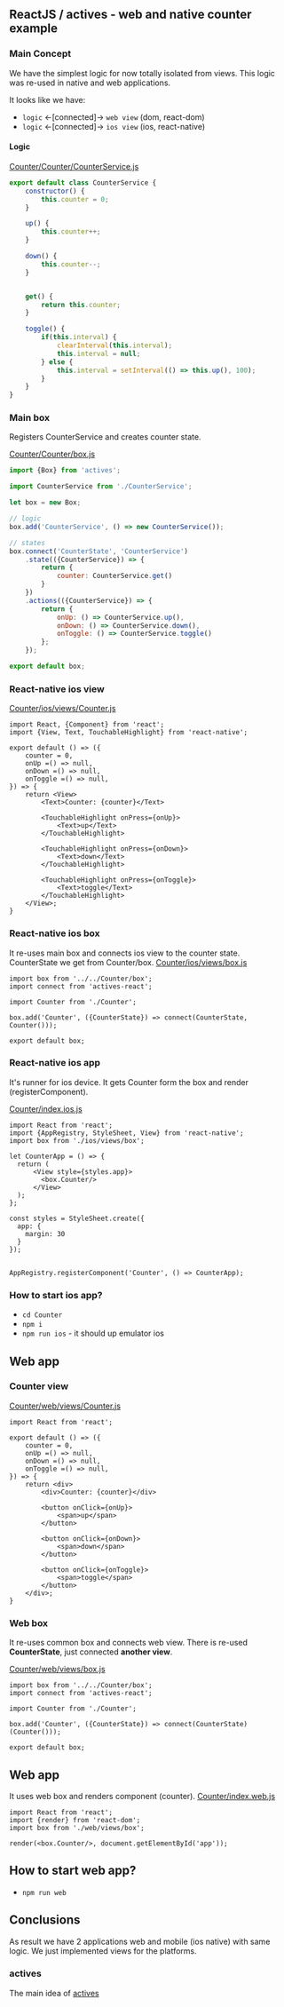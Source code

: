 ## ReactJS / actives - web and native counter example
 
### Main Concept
We have the simplest logic for now totally isolated from views.
This logic was re-used in native and web applications. 

It looks like we have:
- `logic` <-[connected]-> `web view` (dom, react-dom)
- `logic` <-[connected]-> `ios view` (ios, react-native)

#### Logic
[Counter/Counter/CounterService.js](Counter/Counter/CounterService.js)
```javascript
export default class CounterService {
    constructor() {
        this.counter = 0;
    }

    up() {
        this.counter++;
    }

    down() {
        this.counter--;
    }


    get() {
        return this.counter;
    }

    toggle() {
        if(this.interval) {
            clearInterval(this.interval);
            this.interval = null;
        } else {
            this.interval = setInterval(() => this.up(), 100);
        }
    }
}
```

### Main box 
Registers CounterService and creates counter state.

[Counter/Counter/box.js](Counter/Counter/box.js)
```javascript
import {Box} from 'actives';

import CounterService from './CounterService';

let box = new Box;

// logic
box.add('CounterService', () => new CounterService());

// states
box.connect('CounterState', 'CounterService')
    .state(({CounterService}) => {
        return {
            counter: CounterService.get()
        }
    })
    .actions(({CounterService}) => {
        return {
            onUp: () => CounterService.up(),
            onDown: () => CounterService.down(),
            onToggle: () => CounterService.toggle()
        };
    });

export default box;
```

### React-native ios view

[Counter/ios/views/Counter.js](Counter/ios/views/Counter.js)
```javascritpt
import React, {Component} from 'react';
import {View, Text, TouchableHighlight} from 'react-native';

export default () => ({
    counter = 0,
    onUp =() => null,
    onDown =() => null,
    onToggle =() => null,
}) => {
    return <View>
        <Text>Counter: {counter}</Text>

        <TouchableHighlight onPress={onUp}>
            <Text>up</Text>
        </TouchableHighlight>

        <TouchableHighlight onPress={onDown}>
            <Text>down</Text>
        </TouchableHighlight>

        <TouchableHighlight onPress={onToggle}>
            <Text>toggle</Text>
        </TouchableHighlight>
    </View>;
}
```


### React-native ios box

It re-uses main box and connects ios view to the counter state. CounterState we get from Counter/box.
[Counter/ios/views/box.js](Counter/ios/views/box.js)
```javascritpt
import box from '../../Counter/box';
import connect from 'actives-react';

import Counter from './Counter';

box.add('Counter', ({CounterState}) => connect(CounterState, Counter()));

export default box;
```

### React-native ios app 
It's runner for ios device. It gets Counter form the box and render (registerComponent).

[Counter/index.ios.js](Counter/index.ios.js)
```javascritpt
import React from 'react';
import {AppRegistry, StyleSheet, View} from 'react-native';
import box from './ios/views/box';

let CounterApp = () => {
  return (
      <View style={styles.app}>
        <box.Counter/>
      </View>
  );
};

const styles = StyleSheet.create({
  app: {
    margin: 30
  }
});


AppRegistry.registerComponent('Counter', () => CounterApp);
```

### How to start ios app?
- `cd Counter`
- `npm i`
- `npm run ios` - it should up emulator ios


## Web app

### Counter view
[Counter/web/views/Counter.js](Counter/web/views/Counter.js)
```javascritpt
import React from 'react';

export default () => ({
    counter = 0,
    onUp =() => null,
    onDown =() => null,
    onToggle =() => null,
}) => {
    return <div>
        <div>Counter: {counter}</div>

        <button onClick={onUp}>
            <span>up</span>
        </button>

        <button onClick={onDown}>
            <span>down</span>
        </button>

        <button onClick={onToggle}>
            <span>toggle</span>
        </button>
    </div>;
}
```


### Web box
It re-uses common box and connects web view. There is re-used __CounterState__, just connected __another view__.

[Counter/web/views/box.js](Counter/web/views/box.js)
```javascritpt
import box from '../../Counter/box';
import connect from 'actives-react';

import Counter from './Counter';

box.add('Counter', ({CounterState}) => connect(CounterState)(Counter()));

export default box;
```


## Web app
It uses web box and renders component (counter).
[Counter/index.web.js](Counter/index.web.js)

```javascritpt
import React from 'react';
import {render} from 'react-dom';
import box from './web/views/box';

render(<box.Counter/>, document.getElementById('app'));
```


## How to start web app?
- `npm run web`

## Conclusions
As result we have 2 applications web and mobile (ios native) with same logic.
We just implemented views for the platforms. 

### actives
The main idea of [actives](https://www.npmjs.com/package/actives)










